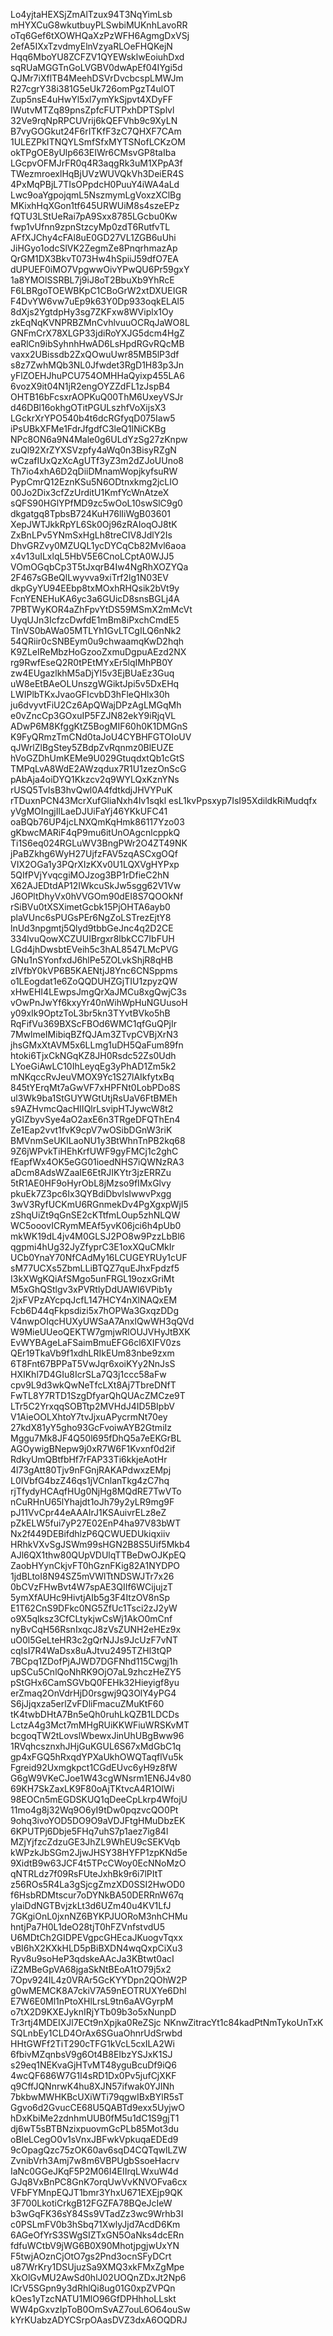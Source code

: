 Lo4yjtaHEXSjZmAlTzux94T3NqYimLsb
mHYXCuG8wkutbuyPLSwbiMUKnhLavoRR
oTq6Gef6tXOWHQaXzPzWFH6AgmgDxVSj
2efA5IXxTzvdmyElnVzyaRLOeFHQKejN
Hqq6MboYU8ZCFZV1QYEWsklwEoiuhDxd
sqRUaMGGTnGoLVGBV0dwApEf04IYgi5d
QJMr7iXflTB4MeehDSVrDvcbcspLMWJm
R27cgrY38i381G5eUk726omPgzT4ulOT
Zup5nsE4uHwYl5xl7ymYkSjpvt4XDyFF
IWutvMTZq89pnsZpfcFUTPxhDPTSplvl
32Ve9rqNpRPCUVrij6kQEFVhb9c9XyLN
B7vyGOGkut24F6rITKfF3zC7QHXF7CAm
1ULEZPkITNQYLSmfSfxMYTSNofLCKzOM
okTPgOE8yUlp663EIWr6CMsvGP8taIba
LGcpvOFMJrFR0q4R3aqgRk3uM1XPpA3f
TWezmroexlHqBjUVzWUVQkVh3DeiER4S
4PxMqPBjL7TIsOPpdcH0PuuY4iWA4aLd
Lwc9oaYgpojqmL5NszmymLgVoxzXClBg
MKixhHqXGon1tf645URWUiM8s4szeEPz
fQTU3LStUeRai7pA9Sxx8785LGcbu0Kw
fwp1vUfnn9zpnStzcyMp0zdT6RutfvTL
AFfXJChy4cFAl8uE0GD27VL1ZGB6uUhi
JiHGyo1odcSlVK2ZegmZe8PnqrhmazAp
QrGM1DX3BkvT073Hw4hSpiiJ59dfO7EA
dUPUEF0iMO7VpgwwOivYPwQU6Pr59gxY
1a8YMOlSSRBL7j9iJ8oT2BbuXb9YhRcE
F6LBRgoTOEWBKpC1CBoGrW2xtDXUEIGR
F4DvYW6vw7uEp9k63Y0Dp933oqkELAl5
8dXjs2YgtdpHy3sg7ZKFxw8WViplx1Oy
zkEqNqKVNPRBZMnCvhlvuuOCRqJaWO8L
GNFmCrX78XLGP33jdiRoYXJG5dcm4HgZ
eaRlCn9ibSyhnhHwAD6LsHpdRGvRQcMB
vaxx2UBissdb2ZxQOwuUwr85MB5lP3df
s8z7ZwhMQb3NL0Jfwdet3RgD1H83p3Jn
yFlZOEHJhuPCU754OMHHaQyixp455LA6
6vozX9it04N1jR2engOYZZdFL1zJspB4
OHTB16bFcsxrAOPKuQ00ThM6UxeyVSJr
d46DBl16okhgOTitPGULszhfVoXijsX3
LGckrXrYPO540b4t6dcRGfyqD075Iaw5
iPsUBkXFMe1FdrJfgdfC3leQ1lNiCKBg
NPc8ON6a9N4Male0g6ULdYzSg27zKnpw
zuQl92XrZYXSVzpfy4aWq0n3BisyRZgN
wCzafIUxQzXcAgUTf3yZ3m2dZJoUUno8
Th7io4xhA6D2qDiiDMnamWopjkyfsuRW
PypCmrQ12EznKSu5N6ODtnxkmg2jcLIO
00Jo2Dix3cfZzUrditU1KmfYcWnAtzeX
sQFS90HGlYPfMD9zc5wOoL10swSlC9g0
dkgatgq8TpbsB724KuH76lIiWgB03601
XepJWTJkkRpYL6Sk0Oj96zRAIoqOJ8tK
ZxBnLPv5YNmSxHgLh8treCIV8JdlY2Is
DhvGRZvy0MZUQL1ycDYCqCb82Mvl6aoa
x4v13uILxlqL5HbV5E6CnoLCptA0WJJ5
VOmOGqbCp3T5tJxqrB4Iw4NgRhXOZYQa
2F467sGBeQlLwyvva9xiTrf2lg1N03EV
dkpGyYU94EEbp8txMOxhRHQsik2bVt9y
FcnYENEHuKA6yc3a6GUicD8snsBGLj4A
7PBTWyKOR4aZhFpvYtDS59MSmX2mMcVt
UyqUJn3IcfzcDwfdE1mBm8iPxchCmdE5
TlnVS0bAWa05MTLYh1GvLTCgILQ6nNk2
54QRiir0cSNBEym0u9chwaamqKwD2hqh
K9ZLeIReMbzHoGzooZxmuDgpuAEzd2NX
rg9RwfEseQ2R0tPEtMYxEr5lqIMhPB0Y
zw4EUgazlkhM5aDjYI5v3EjBUaEz3Guq
uW8eEtBAeOLUnszgWGiktJpi5v5DxEHq
LWIPlbTKxJvaoGFIcvbD3hFleQHlx30h
ju6dvyvtFiU2Cz6ApQWajDPzAgLMGqMh
e0vZncCp3GOxuIP5FZJN82ekY9iRjqVL
ADwP6M8KfggKtZ5BogMIF60h0K1DMGnS
K9FyQRmzTmCNd0taJoU4CYBHFGTOIoUV
qJWrlZlBgStey5ZBdpZvRqnmz0BlEUZE
hVoGZDhUmKEMe9U029GtuqdxtQb1cGtS
TMPqLvA8WdE2AWzqdux7R1U1zezOnScG
pAbAja4oiDYQ1Kkzcv2q9WYLQxKznYNs
rUSQ5TvIsB3hvQwl0A4fdtkdjJHVYPuK
rTDuxnPCN43McrXufGliaNxh4Iv1sqkl
esL1kvPpsxyp7IsI95XdildkRiMudqfx
yVgMOIngjIlLaeDJUiFaYj46YKkUFC41
oaBQb76UP4jcLNXQmKqHmk86117Yzo03
gKbwcMARiF4qP9mu6itUnOAgcnlcppkQ
Ti1S6eq024RGLuWV3BngPWr2O4ZT49NK
jPaBZkhg6WyH27UjfzFAV5zqASCxgOQf
VIX2OGa1y3PQrXIzKXv0U1LQXVgHYPxp
5QIfPVjYvqcgiMOJzog3BP1rDfieC2hN
X62AJEDtdAP12IWkcuSkJw5sgg62V1Vw
J6OPltDhyVx0hVVGOm90dEI8S7QOOkNf
rSiBVu0tXSXimetGcbk15PjOHTA6ayb0
plaVUnc6sPUGsPEr6NgZoLSTrezEjtY8
lnUd3npgmtj5Qlyd9tbbGeJnc4q2D2CE
334lvuQowXCZUUIBrgxr8lbkCC7IbFUH
LGd4jhDwsbtEVeih5c3hAL8547LMcPVG
GNu1nSYonfxdJ6hlPe5ZOLvkShjR8qHB
zlVfbY0kVP6B5KAENtjJ8Ync6CNSppms
o1LEogdat1e6ZoQQDUHZGjTIU1zpyzQW
xHwEHI4LEwpsJmgQrXaJMCu8xgQwjC3s
vOwPnJwYf6kxyYr40nWihWpHuNGUusoH
y09xIk9OptzToL3br5kn3TYvtBVko5hB
RqFifVu369BXScFBOd6WMC1qfGuQPjIr
7MwlmeIMibiqBZfQJAm3ZTvpCVBjXrN3
jhsGMxXtAVM5x6LLmg1uDH5QaFum89fn
htoki6TjxCkNGqKZ8JH0Rsdc52Zs0Udh
LYoeGiAwLC10IhLeyqEg3yPhAD1Zm5k2
mNKqccRvJeuVMOX9Yc1S27lAIkfytxBq
845tYErqMt7aGwVF7xHPFNt0LobPDo8S
ul3Wk9ba1StGUYWGtUtjRsUaV6FtBMEh
s9AZHvmcQacHIIQlrLsvipHTJywcW8t2
yGIZbyvSye4aO2axE6n3TRgeDFQThEn4
Ze1Eap2vvt1fvK9cpV7wOSibDGnW3riK
BMVnmSeUKILaoNU1y3BtWhnTnPB2kq68
9Z6jWPvkTiHEhKrfUWF9gyFMCj1c2ghC
fEapfWx4OK5eGG01ioedNHS7iQWNzRA3
aDcm8AdsWZaaIE6EtRJIKYtr3jzERRZu
5tR1AE0HF9oHyrObL8jMzso9fIMxGlvy
pkuEk7Z3pc6Ix3QYBdiDbvlsIwwvPxgg
3wV3RyfUCKmU6RGnmekDv4PgXgxpWjI5
zShqUiZt9qGnSE2cKTtfmLOup5zhNLQW
WC5ooovICRymMEAf5yvK06jci6h4pUb0
mkWK19dL4jv4M0GLSJ2PO8w9PzzLbBl6
qgpmi4hUg32JyZfyprC3E1oxXQuCMkIr
UCb0YnaY70NfCAdMy16LCUGEYRUy1cUF
sM77UCXs5ZbmLLiBTQZ7quEJhxFpdzf5
I3kXWgKQiAfSMgo5unFRGL19ozxGriMt
M5xGhQStlgv3xPVRtlyDdUAWI6VPib1y
2jxFVPzAYcpqJcfL147HCY4nXlNAQxEM
Fcb6D44qFkpsdizi5x7hOPWa3GxqzDDg
V4nwpOIqcHUXyUWSaA7AnxlQwWH3qQVd
W9MieUUeoQEKTW7gmjwRlOUJVHyJtBXK
EvWYBAgeLaFSaimBmuEFG6cl6XIFV0zs
QEr19TkaVb9f1xdhLRIkEUm83nbe9zxm
6T8Fnt67BPPaT5VwJqr6xoiKYy2NnJsS
HXIKhl7D4GIu8IcrSLa7Q3j1ccc58aFw
cpv9L9d3wkQwNeTfcLXt8Aj7TbreDNfT
FwTL8Y7RTD1SzgDfyarQhQUAcZMCze9T
LTr5C2YrxqqSOBTtp2MVHdJ4ID5BIpbV
V1AieOOLXhtoY7tvJjxuAPycrmNt70ey
27kdX81yY5gho93GcFvoiwAYB2GtmiIz
Mggu7Mk8JF4Q50l695fDhQ5a7eEKGrBL
AGOywigBNepw9j0xR7W6F1Kvxnf0d2if
RdkyUmQBtfbHf7rFAP33Ti6kkjeAotHr
4l73gAtt80Tjv9nFGnjRAKAPdwxzEMpj
L0IVbfG4bzZ46qs1jVCnlanTkg4zC7hq
rjTfydyHCAqfHUg0NjHg8MQdRE7TwVTo
nCuRHnU65lYhajdt1oJh79y2yLR9mg9F
pJ11VvCpr44eAAAIrJ1KSAuivrELz8eZ
pZkELW5fui7yP27E02EnP4ha97V83bWT
Nx2f449DEBifdhlzP6QCWUEDUkiqxiiv
HRhkVXvSgJSWm99sHGN2B8S5Uif5Mkb4
AJl6QX1thw80QUpVDUlqTTBeDwOJKpEQ
ZaobHYynCkjvFT0hGznFKig82A1NYDPO
1jdBLtoI8N94SZ5mVWlTtNDSWJTr7x26
0bCVzFHwBvt4W7spAE3QIIf6WCijujzT
5ymXfAUHc9HivtjAIb5g3F4ItzOV8nSp
E1T62CnS9DFkc0NG5ZfUc1Tsci2zJ2yW
o9X5qlksz3CfCLtykjwCsWj1AkO0mCnf
nyBvCqH56RsnIxqcJ8zVsZUNH2eHEz9x
uO0l5GeLteHR3c2gQrNJJs9JcUzF7vNT
cqIsI7R4WaDsx8uAJtvu2495TZHl3tQP
7BCpq1ZDofPjAJWD7DGFNhd115Cwgj1h
upSCu5CnlQoNhRK9OjO7aL9zhczHeZY5
pStGHx6CamSGVbQ0FEHk32Hieyigf8yu
erZmaq2OnVdrHjD0rsgwj9Q3OlY4yPG4
S6jJjqxza5erlZvFDliFmacuZMuKtF60
tK4twbDHtA7Bn5eQh0ruhLkQZB1LDCDs
LctzA4g3Mct7mMHgRUiKKWFiuWRSKvMT
bcgoqTW2tLovslWbewxJinUhUBgBww96
1RVqhcsznxhJHjGuKGUL6S67xMdGbC1q
gp4xFGQ5hRxqdYPXaUkhOWQTaqflVu5k
Fgreid92Uxmgkpct1CGdEUvc6yH9z8fW
G6gW9VKeCJoe1W43cgWNsrm1EN6J4v80
69KH7SkZaxLK9F80oAjTKtvcA4R1OIWi
98EOCn5mEGDSKUQ1qDeeCpLkrp4WfojU
11mo4g8j32Wq9O6yI9tDw0pqzvcQO0Pt
9ohq3ivoYOD5DO9O9aVDJFtgHMuDbzEK
6KPUTPj6Dbje5FHq7uhS7p1aez7ig84l
MZjYjfzcZdzuGE3JhZL9WhEU9cSEKVqb
kWPzkJbSGm2JjwJHSY38HYFP1zpKNd5e
9XidtB9w63JCF4t5TPcCWoy0EcNNoMzO
qNTRLdz7f09RsFUteJxhBk9r6i7lPItT
z56ROs5R4La3gSjcgZmzXD0SSI2HwOD0
f6HsbRDMtscur7oDYNkBA50DERRnW67q
ylaiDdNGTBvjzkLt3d6UZm40u4KV1LfJ
7GKgiOnL0jxnNZ6BYKPJUORoM3nhCHMu
hntjPa7H0L1deO28tjT0hFZVnfstvdU5
U6MDtCh2GIDPEVgpcGHEcaJKuogvTqxx
vBI6hX2KXkHLD5pBiBXDN4wqQxpCiXu3
Ryv8u9soHeP3qdskeAAcJa3KBtwt0acI
iZ2MBeGpVA68jgaSkNtBEoA1tO79j5x2
7Opv924IL4z0VRAr5GcKYYDpn2QOhW2P
g0wMEMCK8A7ckiV7A59nEOTRUXYe6Dhl
E7W6E0Ml1nPtoXHlLrsL9tn6aAVGyrpM
o7tX2D9KXEJyknIRjYTb09b3o5xNunpD
Tr3rtj4MDEIXJl7ECt9nXpjka0ReZSjc
NKnwZitracYt1c84kadPtNmTykoUnTxK
SQLnbEy1CLD4OrAx6SGuaOhnrUdSrwbd
HHtGWFf2TiT290cTFG1kVcL5cxILA2Wi
6fbivMZqnbsV9g6Ot4B8EIbzYSJxK1SJ
s29eq1NEKvaGjHTvMT48yguBcuDf9iQ6
4wcQF686W7G1I4sRD1Dx0Pv5jufCjXKF
q9CffJQNnrwK4hu8XJN57ifwak0YJINh
7bkbwMWHKBcUXiWTi79qgwIBxBYlR5sT
Ggvo6d2GvucCE68U5QABTd9exx5UyjwO
hDxKbiMe2zdnhmUUB0fM5u1dC1S9gjT1
dj6wT5sBTBNzixpuovmGcPLb85Mot3du
oBleLCegO0v1sVnxJBFwkVpkuqaEDEd9
9cOpagQzc75zOK60av6sqD4CQTqwlLZW
ZvnibVrh3Amj7w8m6VBPUgbSsoeHacrv
IaNc0GGeJKqF5P2M06I4EIIrqLWxuW4d
GJq8VxBnPC8GnK7orqUwVvKNVOFva6cx
VFbFYMnpEQJT1bmr3YhxU671EXEjp9QK
3F700LkotiCrkgB12FGZFA78BQeJcIeW
b3wGqFK36sY84Ss9VTadZz3wc9Wrhb3I
c0PSLmFV0b3hSbq71XwlyJjd7AcdD6Km
6AGeOfYrS3SWgSIZTxGN5OaNks4dcERn
fdfuWCtbV9jWG6B0X90MhotjpgjwUxYN
F5twjAOznCjOtO7gs2Pnd3ocnSFyDCrt
u87WrKry1DSUjuzSa9XMQ3xkFMxZgMpe
XkOlGvMU2AwSd0hlJ02UOQnZDxJt2Np6
lCrV5SGpn9y3dRhlQi8ug01G0xpZVPQn
kOes1yTzcNATU1MlO96GfDPHhhoLLskt
WW4pGxvzIpToB0OmSvAZ7ouL6O64ouSw
kYrKUabzADYCSrpOAasDVZ3dxA6OQDRJ
